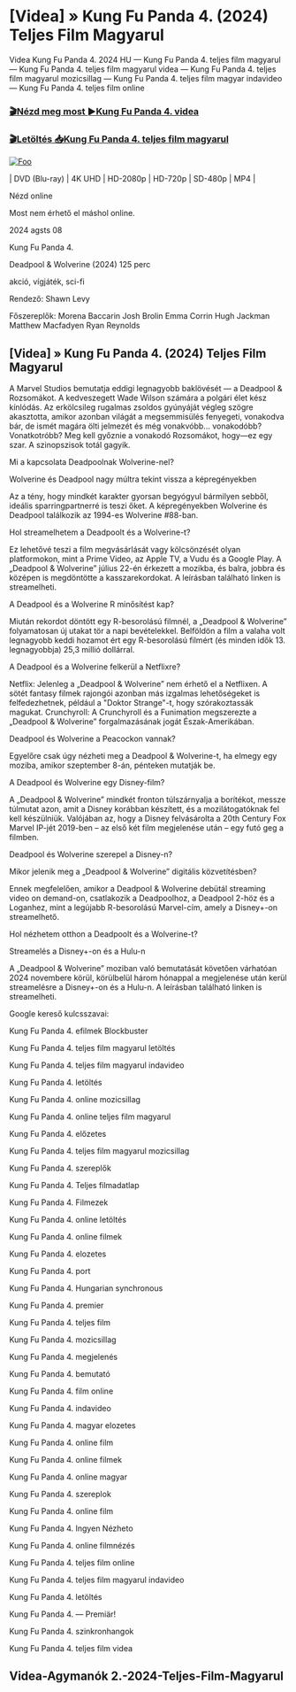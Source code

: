 <h1 tabindex="-1" class="heading-element" dir="auto">[Videa] » Kung Fu Panda 4. (2024) Teljes Film Magyarul </h1>

Videa Kung Fu Panda 4. 2024 HU — Kung Fu Panda 4. teljes film magyarul — Kung Fu Panda 4. teljes film magyarul videa — Kung Fu Panda 4. teljes film magyarul mozicsillag — Kung Fu Panda 4. teljes film magyar indavideo — Kung Fu Panda 4. teljes film online

<h3><a href="https://dmov.fun/movie/1011985/kung-fu-panda-4-gityub" rel="nofollow">🎬Nézd meg most ►Kung Fu Panda 4. videa</a></h3>

<h3><a href="https://dmov.fun/movie/1011985/kung-fu-panda-4-gityub" rel="nofollow">🎬Letöltés 📥Kung Fu Panda 4. teljes film magyarul</a></h3>

<a href="https://dmov.fun/movie/1011985/kung-fu-panda-4-gityub" rel="nofollow"><img src="https://camo.githubusercontent.com/917e6ed5c302499242165dcc02bdbce85c075fd21b35918eb9c0b771855261b8/68747470733a2f2f7374617469632e7769787374617469632e636f6d2f6d656469612f6232343966395f61646163386637306662336634356238383639313639366337376465313866337e6d76322e676966" alt="Foo" style="max-width: 100%;"></a>


| DVD (Blu-ray) | 4K UHD | HD-2080p | HD-720p | SD-480p | MP4 |

Nézd online

Most nem érhető el máshol online.

2024 agsts 08

Kung Fu Panda 4.

Deadpool & Wolverine (2024) 125 perc

akció, vígjáték, sci-fi

Rendező: Shawn Levy

Főszereplők: Morena Baccarin Josh Brolin Emma Corrin Hugh Jackman Matthew Macfadyen Ryan Reynolds

## [Videa] » Kung Fu Panda 4. (2024) Teljes Film Magyarul

A Marvel Studios bemutatja eddigi legnagyobb baklövését — a Deadpool & Rozsomákot. A kedveszegett Wade Wilson számára a polgári élet kész kínlódás. Az erkölcsileg rugalmas zsoldos gyúnyáját végleg szögre akasztotta, amikor azonban világát a megsemmisülés fenyegeti, vonakodva bár, de ismét magára ölti jelmezét és még vonakvóbb... vonakodóbb? Vonatkotróbb? Meg kell győznie a vonakodó Rozsomákot, hogy—ez egy szar. A szinopszisok totál gagyik.

Mi a kapcsolata Deadpoolnak Wolverine-nel?

Wolverine és Deadpool nagy múltra tekint vissza a képregényekben

Az a tény, hogy mindkét karakter gyorsan begyógyul bármilyen sebből, ideális sparringpartnerré is teszi őket. A képregényekben Wolverine és Deadpool találkozik az 1994-es Wolverine #88-ban.

Hol streamelhetem a Deadpoolt és a Wolverine-t?

Ez lehetővé teszi a film megvásárlását vagy kölcsönzését olyan platformokon, mint a Prime Video, az Apple TV, a Vudu és a Google Play. A „Deadpool & Wolverine” július 22-én érkezett a mozikba, és balra, jobbra és középen is megdöntötte a kasszarekordokat. A leírásban található linken is streamelheti.

A Deadpool és a Wolverine R minősítést kap?

Miután rekordot döntött egy R-besorolású filmnél, a „Deadpool & Wolverine” folyamatosan új utakat tör a napi bevételekkel. Belföldön a film a valaha volt legnagyobb keddi hozamot ért egy R-besorolású filmért (és minden idők 13. legnagyobbja) 25,3 millió dollárral.

A Deadpool és a Wolverine felkerül a Netflixre?

Netflix: Jelenleg a „Deadpool & Wolverine” nem érhető el a Netflixen. A sötét fantasy filmek rajongói azonban más izgalmas lehetőségeket is felfedezhetnek, például a "Doktor Strange"-t, hogy szórakoztassák magukat. Crunchyroll: A Crunchyroll és a Funimation megszerezte a „Deadpool & Wolverine” forgalmazásának jogát Észak-Amerikában.

Deadpool és Wolverine a Peacockon vannak?

Egyelőre csak úgy nézheti meg a Deadpool & Wolverine-t, ha elmegy egy moziba, amikor szeptember 8-án, pénteken mutatják be.

A Deadpool és Wolverine egy Disney-film?

A „Deadpool & Wolverine” mindkét fronton túlszárnyalja a borítékot, messze túlmutat azon, amit a Disney korábban készített, és a mozilátogatóknak fel kell készülniük. Valójában az, hogy a Disney felvásárolta a 20th Century Fox Marvel IP-jét 2019-ben – az első két film megjelenése után – egy futó geg a filmben.

Deadpool és Wolverine szerepel a Disney-n?

Mikor jelenik meg a „Deadpool & Wolverine” digitális közvetítésben?

Ennek megfelelően, amikor a Deadpool & Wolverine debütál streaming video on demand-on, csatlakozik a Deadpoolhoz, a Deadpool 2-höz és a Loganhez, mint a legújabb R-besorolású Marvel-cím, amely a Disney+-on streamelhető.

Hol nézhetem otthon a Deadpoolt és a Wolverine-t?

Streamelés a Disney+-on és a Hulu-n

A „Deadpool & Wolverine” moziban való bemutatását követően várhatóan 2024 novembere körül, körülbelül három hónappal a megjelenése után kerül streamelésre a Disney+-on és a Hulu-n. A leírásban található linken is streamelheti.

Google kereső kulcsszavai:

Kung Fu Panda 4. efilmek Blockbuster

Kung Fu Panda 4. teljes film magyarul letöltés

Kung Fu Panda 4. teljes film magyarul indavideo

Kung Fu Panda 4. letöltés

Kung Fu Panda 4. online mozicsillag

Kung Fu Panda 4. online teljes film magyarul

Kung Fu Panda 4. előzetes

Kung Fu Panda 4. teljes film magyarul mozicsillag

Kung Fu Panda 4. szereplők

Kung Fu Panda 4. Teljes filmadatlap

Kung Fu Panda 4. Filmezek

Kung Fu Panda 4. online letöltés

Kung Fu Panda 4. online filmek

Kung Fu Panda 4. elozetes

Kung Fu Panda 4. port

Kung Fu Panda 4. Hungarian synchronous

Kung Fu Panda 4. premier

Kung Fu Panda 4. teljes film

Kung Fu Panda 4. mozicsillag

Kung Fu Panda 4. megjelenés

Kung Fu Panda 4. bemutató

Kung Fu Panda 4. film online

Kung Fu Panda 4. indavideo

Kung Fu Panda 4. magyar elozetes

Kung Fu Panda 4. online film

Kung Fu Panda 4. online filmek

Kung Fu Panda 4. online magyar

Kung Fu Panda 4. szereplok

Kung Fu Panda 4. online film

Kung Fu Panda 4. Ingyen Nézheto

Kung Fu Panda 4. online filmnézés

Kung Fu Panda 4. teljes film online

Kung Fu Panda 4. teljes film magyarul indavideo

Kung Fu Panda 4. letöltés

Kung Fu Panda 4. — Premiär!

Kung Fu Panda 4. szinkronhangok

Kung Fu Panda 4. teljes film videa

## Videa-Agymanók 2.-2024-Teljes-Film-Magyarul
